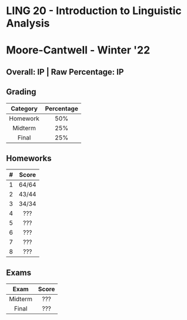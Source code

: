 # LING 20 - Introduction to Linguistic Analysis

# Moore-Cantwell - Winter '22

## Overall: IP | Raw Percentage: IP

## Grading

| Category | Percentage |
| :------: | :--------: |
| Homework |    50%     |
| Midterm  |    25%     |
|  Final   |    25%     |

## Homeworks

|  #   | Score |
| :--: | :---: |
|  1   | 64/64 |
|  2   | 43/44 |
|  3   | 34/34 |
|  4   |  ???  |
|  5   |  ???  |
|  6   |  ???  |
|  7   |  ???  |
|  8   |  ???  |

## Exams

|  Exam   | Score |
| :-----: | :---: |
| Midterm |  ???  |
|  Final  |  ???  |

